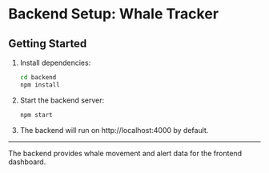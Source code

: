 # Backend Setup: Whale Tracker

## Getting Started

1. Install dependencies:
   ```bash
   cd backend
   npm install
   ```
2. Start the backend server:
   ```bash
   npm start
   ```
3. The backend will run on http://localhost:4000 by default.

---

The backend provides whale movement and alert data for the frontend dashboard.

